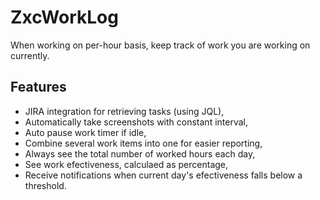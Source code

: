 ZxcWorkLog
==========

When working on per-hour basis, keep track of work you are working on currently.

Features
--------

- JIRA integration for retrieving tasks (using JQL),
- Automatically take screenshots with constant interval,
- Auto pause work timer if idle,
- Combine several work items into one for easier reporting,
- Always see the total number of worked hours each day,
- See work efectiveness, calculaed as percentage,
- Receive notifications when current day's efectiveness falls below a threshold.
